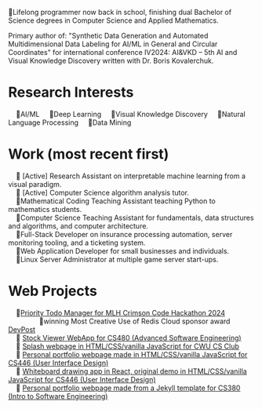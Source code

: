 🔹Lifelong programmer now back in school, finishing dual Bachelor of Science degrees in Computer Science and Applied Mathematics.      

Primary author of: "Synthetic Data Generation and Automated Multidimensional Data Labeling for AI/ML in General and Circular Coordinates" for international conference IV2024: AI&VKD – 5th AI and Visual Knowledge Discovery written with Dr. Boris Kovalerchuk.

# Research Interests
&nbsp;&nbsp;&nbsp;&nbsp;🔹AI/ML
&nbsp;&nbsp;&nbsp;&nbsp;🔹Deep Learning
&nbsp;&nbsp;&nbsp;&nbsp;🔹Visual Knowledge Discovery
&nbsp;&nbsp;&nbsp;&nbsp;🔹Natural Language Processing
&nbsp;&nbsp;&nbsp;&nbsp;🔹Data Mining

# Work (most recent first)
&nbsp;&nbsp;&nbsp;&nbsp;🔹 [Active] Research Assistant on interpretable machine learning from a visual paradigm.    
&nbsp;&nbsp;&nbsp;&nbsp;🔹 [Active] Computer Science algorithm analysis tutor.    
&nbsp;&nbsp;&nbsp;&nbsp;🔹Mathematical Coding Teaching Assistant teaching Python to mathematics students.    
&nbsp;&nbsp;&nbsp;&nbsp;🔹Computer Science Teaching Assistant for fundamentals, data structures and algorithms, and computer architecture.    
&nbsp;&nbsp;&nbsp;&nbsp;🔹Full-Stack Developer on insurance processing automation, server monitoring tooling, and a ticketing system.    
&nbsp;&nbsp;&nbsp;&nbsp;🔹Web Application Developer for small businesses and individuals.    
&nbsp;&nbsp;&nbsp;&nbsp;🔹Linux Server Administrator at multiple game server start-ups.    

# Web Projects
&nbsp;&nbsp;&nbsp;&nbsp;🔹[Priority Todo Manager for MLH Crimson Code Hackathon 2024](https://github.com/CWUsers/Priority-Todo-Manager)    
&nbsp;&nbsp;&nbsp;&nbsp;&nbsp;&nbsp;&nbsp;&nbsp;&nbsp;&nbsp;&nbsp;&nbsp;&nbsp;&nbsp;&nbsp;&nbsp;🔹winning Most Creative Use of Redis Cloud sponsor award [DevPost](https://devpost.com/software/priority-todo-manager)    
&nbsp;&nbsp;&nbsp;&nbsp;🔹 [Stock Viewer WebApp for CS480 (Advanced Software Engineering)](https://github.com/CS480-Group-E/StockViewer-WebApp)    
&nbsp;&nbsp;&nbsp;&nbsp;🔹 [Splash webpage in HTML/CSS/vanilla JavaScript for CWU CS Club](https://cwu-cs-club.github.io/club-webpage-splash/)    
&nbsp;&nbsp;&nbsp;&nbsp;🔹 [Personal portfolio webpage made in HTML/CSS/vanilla JavaScript for CS446 (User Interface Design)](https://avaavarai.github.io/cs446-portfolio-webpage/)    
&nbsp;&nbsp;&nbsp;&nbsp;🔹 [Whiteboard drawing app in React, original demo in HTML/CSS/vanilla JavaScript for CS446 (User Interface Design)](https://avaavarai.github.io/CS446_MapMaker/)  
&nbsp;&nbsp;&nbsp;&nbsp;🔹 [Personal portfolio webpage made from a Jekyll template for CS380 (Intro to Software Engineering)](https://avaavarai.github.io/AvaAvarai.github.io.CS380/)    
